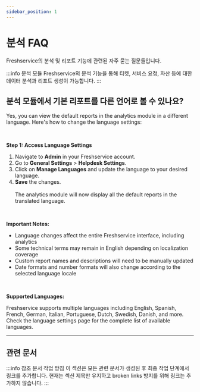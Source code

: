 ```yaml
---
sidebar_position: 1
---
```


# 분석 FAQ

Freshservice의 분석 및 리포트 기능에 관련된 자주 묻는 질문들입니다.

:::info 분석 모듈
Freshservice의 분석 기능을 통해 티켓, 서비스 요청, 자산 등에 대한 데이터 분석과 리포트 생성이 가능합니다.
:::

## 분석 모듈에서 기본 리포트를 다른 언어로 볼 수 있나요?

<p dir="ltr"><span>Yes, you can view the default reports in the analytics module in a different language. Here's how to change the language settings:</span></p><p><br /></p><p><strong>Step 1: Access Language Settings</strong></p><ol><li><span><span>Navigate to <strong>Admin</strong> in your Freshservice account.</span></span></li><li><span><span>Go to <strong>General Settings</strong> > <strong>Helpdesk Settings</strong>.</span></span></li><li><span><span>Click on <strong>Manage Languages</strong> and update the language to your desired language.</span></span></li><li><span><span><strong>Save</strong> the changes.</span></span><br /><br /><span dir="ltr">The analytics module will now display all the default reports in the translated language.</span></li></ol><p><br /></p><p><strong>Important Notes:</strong></p><ul><li>Language changes affect the entire Freshservice interface, including analytics</li><li>Some technical terms may remain in English depending on localization coverage</li><li>Custom report names and descriptions will need to be manually updated</li><li>Date formats and number formats will also change according to the selected language locale</li></ul><p><br /></p><p><strong>Supported Languages:</strong></p><p>Freshservice supports multiple languages including English, Spanish, French, German, Italian, Portuguese, Dutch, Swedish, Danish, and more. Check the language settings page for the complete list of available languages.</p>

---

## 관련 문서

:::info 참조 문서 작업 방침
이 섹션은 모든 관련 문서가 생성된 후 최종 작업 단계에서 링크를 추가합니다.
현재는 섹션 제목만 유지하고 broken links 방지를 위해 링크는 추가하지 않습니다.
:::

<!-- 최종 작업 시 아래 형태로 추가:
- [리포트 관리](./reports-management)
- [대시보드 설정](./dashboard-configuration)
- [데이터 분석](./data-analytics)
-->
